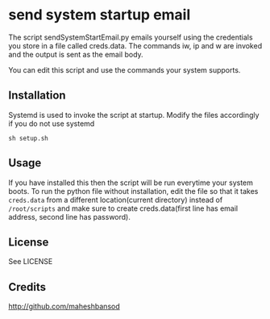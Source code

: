 # send system startup email
The script sendSystemStartEmail.py emails yourself using the credentials you store in a file called creds.data. The commands iw, ip and w are invoked and the output is sent as the email body.  

You can edit this script and use the commands your system supports.  

## Installation
Systemd is used to invoke the script at startup. Modify the files accordingly if you do not use systemd

```
sh setup.sh
```

## Usage
If you have installed this then the script will be run everytime your system boots. To run the python file without installation, edit the file so that it takes `creds.data` from a different location(current directory) instead of `/root/scripts` and make sure to create creds.data(first line has email address, second line has password).

## License
See LICENSE

## Credits
http://github.com/maheshbansod
